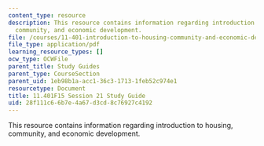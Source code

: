 ```yaml
---
content_type: resource
description: This resource contains information regarding introduction to housing,
  community, and economic development.
file: /courses/11-401-introduction-to-housing-community-and-economic-development-fall-2015/28f111c66b7e4a67d3cd8c76927c4192_MIT11_401F15_Session21.pdf
file_type: application/pdf
learning_resource_types: []
ocw_type: OCWFile
parent_title: Study Guides
parent_type: CourseSection
parent_uid: 1eb98b1a-acc1-36c3-1713-1feb52c974e1
resourcetype: Document
title: 11.401F15 Session 21 Study Guide
uid: 28f111c6-6b7e-4a67-d3cd-8c76927c4192
---
```

This resource contains information regarding introduction to housing, community, and economic development.

